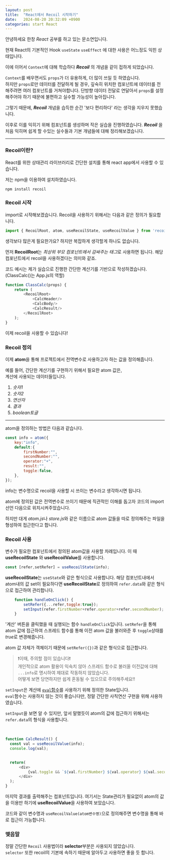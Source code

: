 ```yaml
---
layout: post
title:  "React에서 Recoil 시작하기"
date:   2024-08-20 20:32:09 +0900
categories: start React
---
```


안녕하세요 한창 *React* 공부를 하고 있는 문소연입니다.

현재 React의 기본적인 Hook `useState` `useEffect` 에 대한 사용은 어느정도 익힌 상태입니다.

이에 이어서 `Context`에 대해 학습하다 __*Recoil*__ 의 개념을 같이 접하게 되었습니다.

`Context`를 배우면서도 `props`가 더 유용하게, 더 많이 쓰일 듯 하였습니다.   
하지만 `props`로만 데이터를 전달하게 될 경우, 깊숙히 위치한 컴포넌트에 데이터를 전해주려면 여러 컴포넌트를 거쳐야합니다. 단방향 데이터 전달로 연달아서 `props`를 설정해주어야 하기 때문에 불편하고 실수할 가능성이 높아집니다.

그렇기 때문에, __*Recoil*__ 개념을 습득한 순간 '보다 편리하다' 라는 생각을 지우지 못했습니다.

이후로 이를 익히기 위해 컴포넌트를 생성하며 작은 실습을 진행하였습니다. __*Recoil*__ 을 처음 익히며 쉽게 할 수있는 실수들과 기본 개념들에 대해 정리해보겠습니다.

---

### Recoil이란?
React를 위한 상태관리 라이브러리로 간단한 설치를 통해 react app에서 사용할 수 있습니다.

저는 npm을 이용하여 설치하였습니다.
```
npm install recoil
```

### Recoil 시작
import로 시작해보겠습니다. Recoil을 사용하기 위해서는 다음과 같은 정의가 필요합니다.
```javascript
import { RecoilRoot, atom, useRecoilState, useRecoilValue } from 'recoil';
```
생각보다 많은게 필요한가요? 하지만 복잡하게 생각할게 하나도 없습니다. 

먼저 **RecoilRoot**는 *최상위 부모 컴포넌트에서 감싸주는 태그*로 사용하면 됩니다.
해당 컴포넌트에서 recoil을 사용하겠다는 의미와 같죠.

코드 예시는 제가 실습으로 진행한 간단한 계산기를 기반으로 작성하겠습니다. (ClassCalc()는 App.js의 역할)

```javascript
function ClassCalc(props) {
    return (
        <RecoilRoot>
            <CalcHeader/>
            <CalcBody/>
            <CalcResult/>
        </RecoilRoot>
    );
}
```
이제 recoil을 사용할 수 있습니다!

### Recoil 정의
이제 **atom**을 통해 프로젝트에서 전역변수로 사용하고자 하는 값을 정의해줍니다.

예를 들어, 간단한 계산기를 구현하기 위해서 필요한 atom 값은,  
계산에 사용되는 데이터들입니다.
1. *숫자1*
2. *숫자2* 
3. *연산자*
4. *결과*
5. *boolean토글* 
      
---
atom을 정의하는 방법은 다음과 같습니다.
```javascript
const info = atom({
    key:"info",
    default:{
        firstNumber:"",
        secondNumber:"",
        operator:"+",
        result:"",
        toggle:false,
    },
});
```
info는 변수명으로 recoil을 사용할 시 쓰이는 변수라고 생각하시면 됩니다.

atom에 정의된 값은 전역변수로 쓰이기 때문에 직관적인 이해를 돕고자 코드의 import 선언 다음으로 위치시켜주었습니다.

하지만 대게 *atom.js*나 *store.js*와 같은 이름으로 atom 값들을 따로 정의해주는 파일을 형성하여 접근한다고 합니다. 

### Recoil 사용
변수가 필요한 컴포넌트에서 정의된 atom값을 사용할 차례입니다.
이 때 **useRecoilState** 와 **useRecoilValue**를 사용합니다.

```javascript
const [refer,setRefer] = useRecoilState(info);
```

**useRecoilState**는 `useState`와 같은 형식으로 사용합니다. 해당 컴포넌트내에서 atom내의 값 set이 필요하다면 **useRecoilState**로 정의하여 `refer.data`와 같은 형식으로 접근하여 관리합니다.  

```javascript
    function handleOnClick() {
        setRefer({...refer,toggle:true});
        setInput(refer.firstNumber+refer.operator+refer.secondNumber);
    }
```
'계산' 버튼을 클릭했을 때 실행되는 함수 `handleOnClick`입니다.
`setRefer`을 통해 atom 값에 접근하여 스프레드 함수를 통해 이전 atom 값을 불러와준 후 `toggle`상태를 *true*로 변경해줍니다.

atom 값 자체가 객체이기 때문에 `setRefer({})`과 같은 형식으로 접근합니다.

>❗️이때, 주의할 점이 있습니다❗️\
개인적으로 atom 활용이 익숙치 않아 스프레드 함수로 불러올 이전값에 대해 `...info`로 명시하여 제대로 작동하지 않았습니다.\
어떻게 보면 당연하지만 쉽게 혼동될 수 있으므로 주의해주세요‼️

  `setInput`은 계산에 [`eval`함수](https://developer.mozilla.org/ko/docs/Web/JavaScript/Reference/Global_Objects/eval)를 사용하기 위해 정의한 State입니다.  
  `eval`함수는 사용하지 않는 것이 좋습니다만, 정말 간단한 사칙연산 구현을 위해 사용하였습니다.

  `setInput`을 보면 알 수 있지만, 앞서 말했듯이 atom의 값에 접근하기 위해서는 `refer.data`의 형식을 사용합니다.

  <br>

  ```javascript
  function CalcResult() {
    const val = useRecoilValue(info);
    console.log(val);
    

    return(
        <div>
            {val.toggle && `${val.firstNumber} ${val.operator} ${val.secondNumber} = ${val.result}`}
        </div>
    );
}
```
마지막 결과를 출력해주는 컴포넌트입니다.
여기서는 State관리가 필요없이 atom의 값을 이용만 하기에 **useRecoilValue**을 사용하여 보았습니다.

코드와 같이 변수명과 `useRecoilValue(atom변수명)`으로 정의해주면 변수명을 통해 바로 접근이 가능합니다.

### 맺음말
정말 간단한 `Recoil` 사용법이라 **selector**부분은 사용되지 않았습니다.  
`selector` 또한 recoil의 기본에 속하기 때문에 알아두고 사용하면 좋을 듯 합니다.
